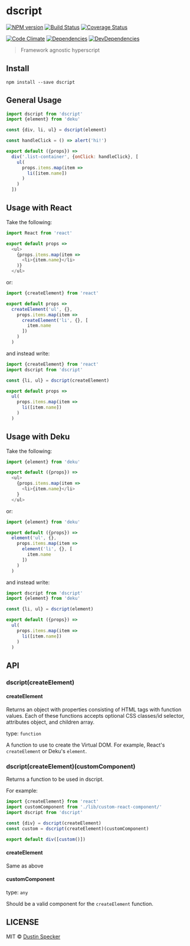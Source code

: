 # dscript
[![NPM version](https://badge.fury.io/js/dscript.svg)](https://badge.fury.io/js/dscript) [![Build Status](https://travis-ci.org/dustinspecker/dscript.svg)](https://travis-ci.org/dustinspecker/dscript) [![Coverage Status](https://img.shields.io/coveralls/dustinspecker/dscript.svg)](https://coveralls.io/r/dustinspecker/dscript?branch=master)

[![Code Climate](https://codeclimate.com/github/dustinspecker/dscript/badges/gpa.svg)](https://codeclimate.com/github/dustinspecker/dscript) [![Dependencies](https://david-dm.org/dustinspecker/dscript.svg)](https://david-dm.org/dustinspecker/dscript/#info=dependencies&view=table) [![DevDependencies](https://david-dm.org/dustinspecker/dscript/dev-status.svg)](https://david-dm.org/dustinspecker/dscript/#info=devDependencies&view=table)

> Framework agnostic hyperscript

## Install
```
npm install --save dscript
```

## General Usage
```javascript
import dscript from 'dscript'
import {element} from 'deku'

const {div, li, ul} = dscript(element)

const handleClick = () => alert('hi!')

export default ({props}) =>
  div('.list-container', {onClick: handleClick}, [
    ul(
      props.items.map(item =>
        li([item.name])
      )
    )
  ])
```

## Usage with React
Take the following:
```javascript
import React from 'react'

export default props =>
  <ul>
    {props.items.map(item =>
      <li>{item.name}</li>
    )}
  </ul>
```
or:
```javascript
import {createElement} from 'react'

export default props =>
  createElement('ul', {},
    props.items.map(item =>
      createElement('li', {}, [
        item.name
      ])
    )
  )
```

and instead write:

```javascript
import {createElement} from 'react'
import dscript from 'dscript'

const {li, ul} = dscript(createElement)

export default props =>
  ul(
    props.items.map(item =>
      li([item.name])
    )
  )

```

## Usage with Deku
Take the following:
```javascript
import {element} from 'deku'

export default ({props}) =>
  <ul>
    {props.items.map(item =>
      <li>{item.name}</li>
    }
  </ul>
```

or:

```javascript
import {element} from 'deku'

export default ({props}) =>
  element('ul', {},
    props.items.map(item =>
      element('li', {}, [
        item.name
      ])
    )
  )
```

and instead write:
```javascript
import dscript from 'dscript'
import {element} from 'deku'

const {li, ul} = dscript(element)

export default ({props}) =>
  ul(
    props.items.map(item =>
      li([item.name])
    )
  )
```

## API
### dscript(createElement)

#### createElement

Returns an object with properties consisting of HTML tags with function values. Each of these functions accepts optional CSS classes/id selector, attributes object, and children array.

type: `function`

A function to use to create the Virtual DOM. For example, React's `createElement` or Deku's `element`.

### dscript(createElement)(customComponent)

Returns a function to be used in dscript.

For example:

```javascript
import {createElement} from 'react'
import customComponent from './lib/custom-react-component/'
import dscript from 'dscript'

const {div} = dscript(createElement)
const custom = dscript(createElement)(customComponent)

export default div([custom()])
```

#### createElement

Same as above

#### customComponent

type: `any`

Should be a valid component for the `createElement` function.

## LICENSE
MIT © [Dustin Specker](https://github.com/dustinspecker)
